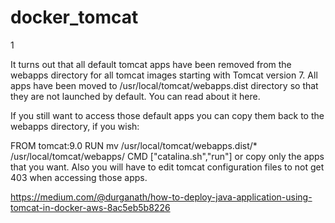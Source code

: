 # docker_tomcat
1

It turns out that all default tomcat apps have been removed from the webapps directory for all tomcat images starting with Tomcat version 7. All apps have been moved to /usr/local/tomcat/webapps.dist directory so that they are not launched by default. You can read about it here.

If you still want to access those default apps you can copy them back to the webapps directory, if you wish:

FROM tomcat:9.0
RUN mv /usr/local/tomcat/webapps.dist/* /usr/local/tomcat/webapps/
CMD ["catalina.sh","run"]
or copy only the apps that you want. Also you will have to edit tomcat configuration files to not get 403 when accessing those apps.




https://medium.com/@durganath/how-to-deploy-java-application-using-tomcat-in-docker-aws-8ac5eb5b8226
